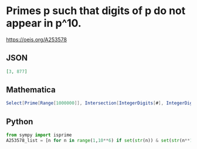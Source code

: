 # Primes p such that digits of p do not appear in p^10\.
https://oeis.org/A253578
## JSON
```JSON
[3, 877]
```
## Mathematica
```Mathematica
Select[Prime[Range[1000000]], Intersection[IntegerDigits[#], IntegerDigits[#^10]]=={} &]
```
## Python
```Python
from sympy import isprime
A253578_list = [n for n in range(1,10**6) if set(str(n)) & set(str(n**10)) == set() and isprime(n)] # _Chai Wah Wu_, Jan 15 2015
```
